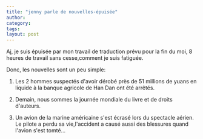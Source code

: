 ```yaml
---
title: "jenny parle de nouvelles-épuisée"
author:
category: 
tags: 
layout: post
---
```

Aj, je suis épuisée par mon travail de traduction prévu pour la fin du moi, 8 heures de travail sans cesse,comment je suis fatiguée.

Donc, les nouvelles sont un peu simple:

1. Les 2 hommes suspectés d'avoir dérobé près de 51 millions de yuans en liquide à la banque agricole de Han Dan ont été arrêtés. 

2. Demain, nous sommes la journée mondiale du livre et de droits d'auteurs.

3. Un avion de la marine américaine s'est écrasé lors du spectacle aérien. Le pilote a perdu sa vie,l'accident a causé aussi des blessures quand l'avion s'est tomté… 

